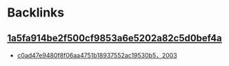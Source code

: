 
# Backlinks
## [1a5fa914be2f500cf9853a6e5202a82c5d0bef4a](1a5fa914be2f500cf9853a6e5202a82c5d0bef4a.md)
- [c0ad47e9480f8f06aa4751b18937552ac19530b5，2003](c0ad47e9480f8f06aa4751b18937552ac19530b5，2003.md)

